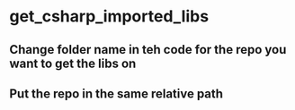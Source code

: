 # get_csharp_imported_libs
## Change folder name in teh code for the repo you want to get the libs on
## Put the repo in the same relative path
